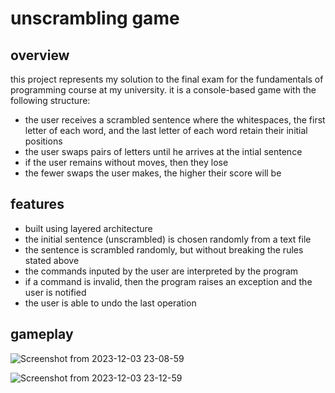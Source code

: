 # unscrambling game

## overview
this project represents my solution to the final exam for the fundamentals of programming course at my university. it is a console-based game with the following structure:
- the user receives a scrambled sentence where the whitespaces, the first letter of each word, and the last letter of each word retain their initial positions
- the user swaps pairs of letters until he arrives at the intial sentence
- if the user remains without moves, then they lose
- the fewer swaps the user makes, the higher their score will be

## features
- built using layered architecture
- the initial sentence (unscrambled) is chosen randomly from a text file
- the sentence is scrambled randomly, but without breaking the rules stated above
- the commands inputed by the user are interpreted by the program
- if a command is invalid, then the program raises an exception and the user is notified
- the user is able to undo the last operation

## gameplay
![Screenshot from 2023-12-03 23-08-59](https://github.com/sorecauadrian/unscrambling_game/assets/79454929/271f015c-f1c7-4275-acfd-4bcd71794b4c)

![Screenshot from 2023-12-03 23-12-59](https://github.com/sorecauadrian/unscrambling_game/assets/79454929/4f826478-46d6-4921-89ba-4b1b26008537)
